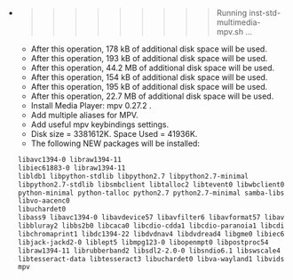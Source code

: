 * >>>>>>>>> Running inst-std-multimedia-mpv.sh ...
  * After this operation, 178 kB of additional disk space will be used.
  * After this operation, 193 kB of additional disk space will be used.
  * After this operation, 44.2 MB of additional disk space will be used.
  * After this operation, 154 kB of additional disk space will be used.
  * After this operation, 195 kB of additional disk space will be used.
  * After this operation, 22.7 MB of additional disk space will be used.
  * Install Media Player: mpv 0.27.2 .
  * Add multiple aliases for MPV.
  * Add useful mpv keybindings settings.
  * Disk size = 3381612K. Space Used = 41936K.
  * The following NEW packages will be installed:
  ```bash
  libavc1394-0 libraw1394-11
  libiec61883-0 libraw1394-11
  libldb1 libpython-stdlib libpython2.7 libpython2.7-minimal
  libpython2.7-stdlib libsmbclient libtalloc2 libtevent0 libwbclient0 python
  python-minimal python-talloc python2.7 python2.7-minimal samba-libs
  libvo-aacenc0
  libuchardet0
  libass9 libavc1394-0 libavdevice57 libavfilter6 libavformat57 libavresample3
  libbluray2 libbs2b0 libcaca0 libcdio-cdda1 libcdio-paranoia1 libcdio13
  libchromaprint1 libdc1394-22 libdvdnav4 libdvdread4 libgme0 libiec61883-0
  libjack-jackd2-0 liblept5 libmpg123-0 libopenmpt0 libpostproc54
  libraw1394-11 librubberband2 libsdl2-2.0-0 libsndio6.1 libswscale4
  libtesseract-data libtesseract3 libuchardet0 libva-wayland1 libvidstab1.0
  mpv
  ```
